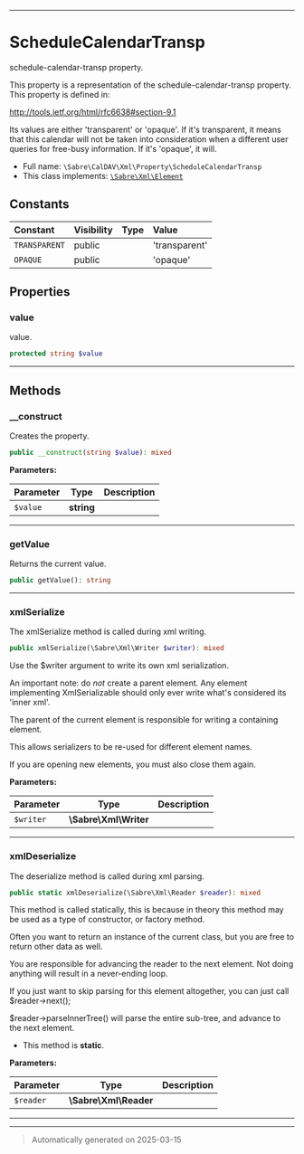 ***

# ScheduleCalendarTransp

schedule-calendar-transp property.

This property is a representation of the schedule-calendar-transp property.
This property is defined in:

http://tools.ietf.org/html/rfc6638#section-9.1

Its values are either 'transparent' or 'opaque'. If it's transparent, it
means that this calendar will not be taken into consideration when a
different user queries for free-busy information. If it's 'opaque', it will.

* Full name: `\Sabre\CalDAV\Xml\Property\ScheduleCalendarTransp`
* This class implements:
[`\Sabre\Xml\Element`](../../../Xml/Element.md)


## Constants

| Constant | Visibility | Type | Value |
|:---------|:-----------|:-----|:------|
|`TRANSPARENT`|public| |&#039;transparent&#039;|
|`OPAQUE`|public| |&#039;opaque&#039;|

## Properties


### value

value.

```php
protected string $value
```






***

## Methods


### __construct

Creates the property.

```php
public __construct(string $value): mixed
```








**Parameters:**

| Parameter | Type | Description |
|-----------|------|-------------|
| `$value` | **string** |  |





***

### getValue

Returns the current value.

```php
public getValue(): string
```












***

### xmlSerialize

The xmlSerialize method is called during xml writing.

```php
public xmlSerialize(\Sabre\Xml\Writer $writer): mixed
```

Use the $writer argument to write its own xml serialization.

An important note: do _not_ create a parent element. Any element
implementing XmlSerializable should only ever write what's considered
its 'inner xml'.

The parent of the current element is responsible for writing a
containing element.

This allows serializers to be re-used for different element names.

If you are opening new elements, you must also close them again.






**Parameters:**

| Parameter | Type | Description |
|-----------|------|-------------|
| `$writer` | **\Sabre\Xml\Writer** |  |





***

### xmlDeserialize

The deserialize method is called during xml parsing.

```php
public static xmlDeserialize(\Sabre\Xml\Reader $reader): mixed
```

This method is called statically, this is because in theory this method
may be used as a type of constructor, or factory method.

Often you want to return an instance of the current class, but you are
free to return other data as well.

You are responsible for advancing the reader to the next element. Not
doing anything will result in a never-ending loop.

If you just want to skip parsing for this element altogether, you can
just call $reader->next();

$reader->parseInnerTree() will parse the entire sub-tree, and advance to
the next element.

* This method is **static**.




**Parameters:**

| Parameter | Type | Description |
|-----------|------|-------------|
| `$reader` | **\Sabre\Xml\Reader** |  |





***


***
> Automatically generated on 2025-03-15
